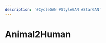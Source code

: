 ```yaml
---
description: '#CycleGAN #StyleGAN #StarGAN'
---
```


# Animal2Human

<figure><img src="../../../.gitbook/assets/Animal2Human_페이지_01.jpg" alt=""><figcaption></figcaption></figure>

<figure><img src="../../../.gitbook/assets/Animal2Human_페이지_02 (1).jpg" alt=""><figcaption></figcaption></figure>

<figure><img src="../../../.gitbook/assets/Animal2Human_페이지_03.jpg" alt=""><figcaption></figcaption></figure>

<figure><img src="../../../.gitbook/assets/Animal2Human_페이지_04.jpg" alt=""><figcaption></figcaption></figure>

<figure><img src="../../../.gitbook/assets/Animal2Human_페이지_05.jpg" alt=""><figcaption></figcaption></figure>

<figure><img src="../../../.gitbook/assets/Animal2Human_페이지_06 (1).jpg" alt=""><figcaption></figcaption></figure>

<figure><img src="../../../.gitbook/assets/Animal2Human_페이지_07.jpg" alt=""><figcaption></figcaption></figure>

<figure><img src="../../../.gitbook/assets/Animal2Human_페이지_08.jpg" alt=""><figcaption></figcaption></figure>

<figure><img src="../../../.gitbook/assets/Animal2Human_페이지_09 (1).jpg" alt=""><figcaption></figcaption></figure>

<figure><img src="../../../.gitbook/assets/Animal2Human_페이지_10.jpg" alt=""><figcaption></figcaption></figure>

<figure><img src="../../../.gitbook/assets/Animal2Human_페이지_11 (1).jpg" alt=""><figcaption></figcaption></figure>

<figure><img src="../../../.gitbook/assets/Animal2Human_페이지_12.jpg" alt=""><figcaption></figcaption></figure>

<figure><img src="../../../.gitbook/assets/Animal2Human_페이지_13.jpg" alt=""><figcaption></figcaption></figure>

<figure><img src="../../../.gitbook/assets/Animal2Human_페이지_14.jpg" alt=""><figcaption></figcaption></figure>

<figure><img src="../../../.gitbook/assets/Animal2Human_페이지_15.jpg" alt=""><figcaption></figcaption></figure>

<figure><img src="../../../.gitbook/assets/Animal2Human_페이지_16.jpg" alt=""><figcaption></figcaption></figure>

<figure><img src="../../../.gitbook/assets/Animal2Human_페이지_17 (1).jpg" alt=""><figcaption></figcaption></figure>

<figure><img src="../../../.gitbook/assets/Animal2Human_페이지_18 (1).jpg" alt=""><figcaption></figcaption></figure>

<figure><img src="../../../.gitbook/assets/Animal2Human_페이지_19 (1).jpg" alt=""><figcaption></figcaption></figure>

<figure><img src="../../../.gitbook/assets/Animal2Human_페이지_20 (1).jpg" alt=""><figcaption></figcaption></figure>

<figure><img src="../../../.gitbook/assets/Animal2Human_페이지_21.jpg" alt=""><figcaption></figcaption></figure>

<figure><img src="../../../.gitbook/assets/Animal2Human_페이지_22 (1).jpg" alt=""><figcaption></figcaption></figure>

<figure><img src="../../../.gitbook/assets/Animal2Human_페이지_23 (1).jpg" alt=""><figcaption></figcaption></figure>
